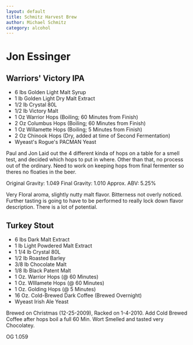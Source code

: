 ```yaml
---
layout: default
title: Schmitz Harvest Brew
author: Michael Schmitz
category: alcohol
---
```


Jon Essinger
============

Warriors' Victory IPA
---------------------

* 6 lbs Golden Light Malt Syrup
* 1 lb Golden Light Dry Malt Extract
* 1/2 lb Crystal 80L
* 1/2 lb Victory Malt
* 1 Oz Warrior Hops (Boiling; 60 Minutes from Finish)
* 2 Oz Columbus Hops (Boiling; 60 Minutes from Finish)
* 1 Oz Willamette Hops (Boiling; 5 Minutes from Finish)
* 2 Oz Chinook Hops (Dry, added at time of Second Fermentation)
* Wyeast's Rogue's PACMAN Yeast

Paul and Jon Laid out the 4 different kinda of hops on a table for a smell test, and decided which hops to put in where. Other than that, no process out of the ordinary. Need to work on keeping hops from final fermenter so theres no floaties in the beer.

Original Gravity: 1.049 Final Gravity: 1.010 Approx. ABV: 5.25%

Very Floral aroma, slightly nutty malt flavor. Bitterness not overly noticed. Further tasting is going to have to be performed to really lock down flavor description. There is a lot of potential.

Turkey Stout
-----------

* 6 lbs Dark Malt Extract
* 1 lb Light Powdered Malt Extract
* 1 1/4 lb Crystal 80L
* 1/2 lb Roasted Barley
* 3/8 lb Chocolate Malt
* 1/8 lb Black Patent Malt
* 1 Oz. Warrior Hops (@ 60 Minutes)
* 1 Oz. WIllamete Hops (@ 60 Minutes)
* 1 Oz. Golding Hops (@ 5 Minutes)
* 16 Oz. Cold-Brewed Dark Coffee (Brewed Overnight)
* Wyeast Irish Ale Yeast

Brewed on Christmas (12-25-2009), Racked on 1-4-2010. Add Cold Brewed Coffee after hops boil a full 60 Min. Wort Smelled and tasted very Chocolatey.

OG 1.059
